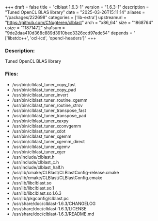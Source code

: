 +++
draft = false
title = "clblast 1.6.3-1"
version = "1.6.3-1"
description = "Tuned OpenCL BLAS library"
date = "2025-03-26T15:11:14"
aliases = "/packages/222698"
categories = ['lib-extra']
upstreamurl = "https://github.com/CNugteren/clblast"
arch = "x86_64"
size = "1868764"
usize = "11871472"
sha1sum = "9de2daa410d368c889d3910bec3326ccd97edc54"
depends = "['libstdc++', 'ocl-icd', 'opencl-headers']"
+++
### Description: 
Tuned OpenCL BLAS library

### Files: 
* /usr/bin/clblast_tuner_copy_fast
* /usr/bin/clblast_tuner_copy_pad
* /usr/bin/clblast_tuner_invert
* /usr/bin/clblast_tuner_routine_xgemm
* /usr/bin/clblast_tuner_routine_xtrsv
* /usr/bin/clblast_tuner_transpose_fast
* /usr/bin/clblast_tuner_transpose_pad
* /usr/bin/clblast_tuner_xaxpy
* /usr/bin/clblast_tuner_xconvgemm
* /usr/bin/clblast_tuner_xdot
* /usr/bin/clblast_tuner_xgemm
* /usr/bin/clblast_tuner_xgemm_direct
* /usr/bin/clblast_tuner_xgemv
* /usr/bin/clblast_tuner_xger
* /usr/include/clblast.h
* /usr/include/clblast_c.h
* /usr/include/clblast_half.h
* /usr/lib/cmake/CLBlast/CLBlastConfig-release.cmake
* /usr/lib/cmake/CLBlast/CLBlastConfig.cmake
* /usr/lib/libclblast.so
* /usr/lib/libclblast.so.1
* /usr/lib/libclblast.so.1.6.3
* /usr/lib/pkgconfig/clblast.pc
* /usr/share/doc/clblast-1.6.3/CHANGELOG
* /usr/share/doc/clblast-1.6.3/LICENSE
* /usr/share/doc/clblast-1.6.3/README.md

